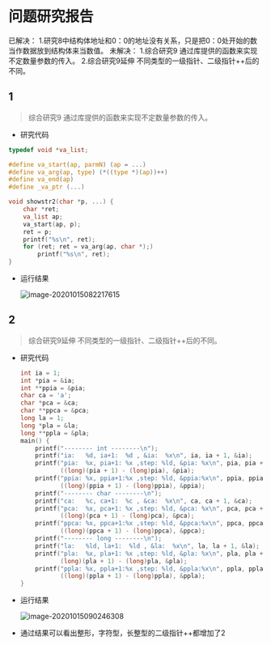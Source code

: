 # 问题研究报告

已解决：
1.研究8中结构体地址和0：0的地址没有关系，只是把0：0处开始的数当作数据放到结构体来当数值。
未解决：
1.综合研究9 通过库提供的函数来实现不定数量参数的传入。
2.综合研究9延伸 不同类型的一级指针、二级指针++后的不同。

## 1

> 综合研究9 通过库提供的函数来实现不定数量参数的传入。

- 研究代码

```c
typedef void *va_list;

#define va_start(ap, parmN) (ap = ...)
#define va_arg(ap, type) (*((type *)(ap))++)
#define va_end(ap)
#define _va_ptr (...)

void showstr2(char *p, ...) {
    char *ret;
    va_list ap;
    va_start(ap, p);
    ret = p;
    printf("%s\n", ret);
    for (ret; ret = va_arg(ap, char *);)
        printf("%s\n", ret);
}
```

- 运行结果

  ![image-20201015082217615](https://gitee.com/bgst009/markdownPicUrl/raw/master/20201015082217.png)

## 2

> 综合研究9延伸 不同类型的一级指针、二级指针++后的不同。

- 研究代码

  ```c
  int ia = 1;
  int *pia = &ia;
  int **ppia = &pia;
  char ca = 'a';
  char *pca = &ca;
  char **ppca = &pca;
  long la = 1;
  long *pla = &la;
  long **ppla = &pla;
  main() {
      printf("-------- int --------\n");
      printf("ia:   %d, ia+1:  %d , &ia:  %x\n", ia, ia + 1, &ia);
      printf("pia:  %x, pia+1: %x ,step: %ld, &pia: %x\n", pia, pia + 1,
             ((long)(pia + 1) - (long)pia), &pia);
      printf("ppia: %x, ppia+1:%x ,step: %ld, &ppia:%x\n", ppia, ppia + 1,
             ((long)(ppia + 1) - (long)ppia), &ppia);
      printf("-------- char --------\n");
      printf("ca:   %c, ca+1:  %c , &ca:  %x\n", ca, ca + 1, &ca);
      printf("pca:  %x, pca+1: %x ,step: %ld, &pca: %x\n", pca, pca + 1,
             ((long)(pca + 1) - (long)pca), &pca);
      printf("ppca: %x, ppca+1:%x ,step: %ld, &ppca:%x\n", ppca, ppca + 1,
             ((long)(ppca + 1) - (long)ppca), &ppca);
      printf("-------- long --------\n");
      printf("la:   %ld, la+1:  %ld , &la:  %x\n", la, la + 1, &la);
      printf("pla:  %x, pla+1: %x ,step: %ld, &pla: %x\n", pla, pla + 1,
             (long)(pla + 1) - (long)pla, &pla);
      printf("ppla: %x, ppla+1:%x ,step: %ld, &ppla:%x\n", ppla, ppla + 1,
             ((long)(ppla + 1) - (long)ppla), &ppla);
  }
  ```

  

- 运行结果

  ![image-20201015090246308](https://gitee.com/bgst009/markdownPicUrl/raw/master/20201015090246.png)

- 通过结果可以看出整形，字符型，长整型的二级指针++都增加了2